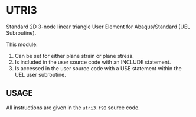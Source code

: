 # UTRI3
Standard 2D 3-node linear triangle User Element for Abaqus/Standard (UEL Subroutine).

This module:
1. Can be set for either plane strain or plane stress.
1. Is included in the user source code with an INCLUDE statement.
1. Is accessed in the user source code with a USE statement within the UEL user subroutine.

## USAGE
All instructions are given in the `utri3.f90` source code.
